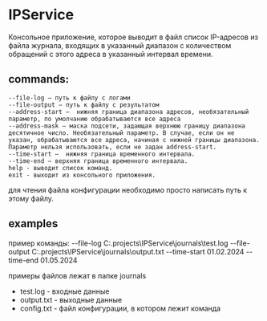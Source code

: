 # IPService
Консольное приложение, которое  выводит в файл список IP-адресов из файла журнала, входящих в указанный диапазон с количеством обращений с этого адреса в указанный интервал времени.

## commands:
```
--file-log — путь к файлу с логами
--file-output — путь к файлу с результатом
--address-start —  нижняя граница диапазона адресов, необязательный параметр, по умолчанию обрабатываются все адреса
--address-mask — маска подсети, задающая верхнюю границу диапазона десятичное число. Необязательный параметр. В случае, если он не указан, обрабатываются все адреса, начиная с нижней границы диапазона. Параметр нельзя использовать, если не задан address-start.
--time-start —  нижняя граница временного интервала.
--time-end — верхняя граница временного интервала.
help - выводит список команд.
exit - выходит из консольного приложения.
```
для чтения файла конфигурации необходимо просто написать путь к этому файлу.

## examples

пример команды: --file-log C:\.projects\IPService\journals\test.log --file-output C:\.projects\IPService\journals\output.txt --time-start 01.02.2024 --time-end 01.05.2024

примеры файлов лежат в папке journals
* test.log - входные данные
* output.txt - выходные данные
* config.txt - файл конфигурации, в котором лежит команда
